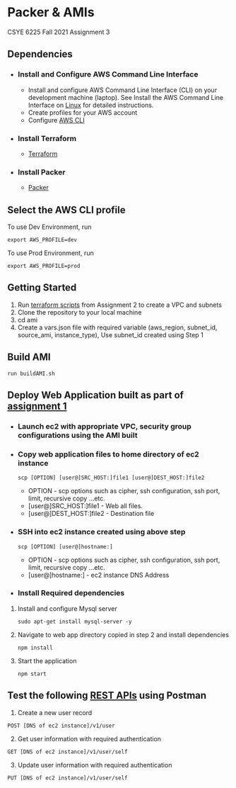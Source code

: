 # Packer & AMIs
CSYE 6225 Fall 2021 Assignment 3 
## Dependencies

* ### Install and Configure AWS Command Line Interface
    - Install and configure AWS Command Line Interface (CLI) on your development machine (laptop). See Install the AWS Command Line Interface on [Linux](https://docs.aws.amazon.com/cli/latest/userguide/install-linux.html) for detailed instructions.
    - Create profiles for your AWS account
    - Configure [AWS CLI](https://docs.aws.amazon.com/cli/latest/userguide/cli-chap-configure.html)

* ### Install Terraform
  - [Terraform](https://www.terraform.io/)

* ### Install Packer
  - [Packer](https://www.packer.io/downloads)

## Select the AWS CLI profile

To use Dev Environment, run 

```
export AWS_PROFILE=dev
```

To use Prod Environment, run

```
export AWS_PROFILE=prod
```

## Getting Started

1. Run [terraform scripts](https://github.com/swaroopgupta-ba/infrastructure#terraform-scripts) from Assignment 2 to create a VPC and subnets
2. Clone the repository to your local machine
3. cd ami
4. Create a vars.json file with required variable (aws_region, subnet_id, source_ami, instance_type), Use subnet_id created using Step 1

## Build AMI

```
run buildAMI.sh
```

## Deploy Web Application built as part of [assignment 1](https://github.com/swaroopgupta-ba/webapp)

* ### Launch ec2 with appropriate VPC, security group configurations using the AMI built
* ### Copy web application files to home directory of ec2 instance
  
  ```
  scp [OPTION] [user@]SRC_HOST:]file1 [user@]DEST_HOST:]file2
  ```
  - OPTION - scp options such as cipher, ssh configuration, ssh port, limit, recursive copy …etc.
  - [user@]SRC_HOST:]file1 - Web all files.
  - [user@]DEST_HOST:]file2 - Destination file
  
* ### SSH into ec2 instance created using above step
  
   ```
  scp [OPTION] [user@]hostname:]
  ```
  - OPTION - scp options such as cipher, ssh configuration, ssh port, limit, recursive copy …etc.
  - [user@]hostname:] - ec2 instance DNS Address
* ### Install Required dependencies

1. Install and configure Mysql server
   ```
   sudo apt-get install mysql-server -y
   ```
2. Navigate to web app directory copied in step 2 and install dependencies 
   ```
   npm install
   ```
3. Start the application
    ```
   npm start
   ```

## Test the following [REST APIs](https://app.swaggerhub.com/apis-docs/csye6225-fall2021/webapp/A01#/) using Postman
1. Create a new user record
  ```
  POST [DNS of ec2 instance]/v1/user 
  ```
2. Get user information with required authentication
  ```
  GET [DNS of ec2 instance]/v1/user/self
  ```
3. Update user information  with required authentication
  ```
  PUT [DNS of ec2 instance]/v1/user/self
  ```

